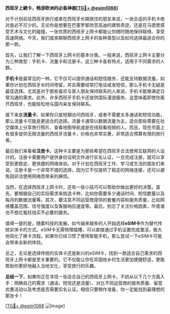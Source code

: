 **西班牙上網卡，畅游欧洲的必备神器[[TG💪+ @esim1088](https://t.me/s/esim1088)]**

对于计划前往西班牙旅行或者在西班牙长期居住的朋友来说，一张合适的手机卡绝对是必不可少的。无论你是想要在巴塞罗那欣赏高迪的建筑奇迹，还是在马德里感受艺术与文化的碰撞，一张优质的西班牙上网卡都能让你随时随地保持联络、享受高速网络。今天，我们就来聊聊西班牙上网卡的各种类型以及如何选择最适合你的那一款。

首先，让我们了解一下西班牙上网卡的基本分类。一般来说，西班牙上网卡主要分为三种类型：手机卡、流量卡和注册卡。这三种卡各有特点，适用于不同需求的人群。

**手机卡**是最常见的一种，它不仅可以提供通话和短信服务，还能支持数据流量。如果你计划在西班牙长时间停留，并且需要经常打电话或发短信，那么手机卡无疑是最佳选择。尤其是对于那些喜欢与家人朋友保持联系的人来说，手机卡能够满足日常沟通的需求。此外，许多西班牙手机卡还提供国际漫游服务，这意味着即使你离开西班牙，也能轻松地与国内亲友保持联系。

接下来是**流量卡**。如果你只是短期访问西班牙，或者不需要太多通话和短信功能，那么流量卡可能是更适合的选择。流量卡通常以数据流量为主，适合那些需要在社交媒体上分享旅行照片、查看地图导航或是在线观看视频的人。而且，现在市面上有很多提供无限流量的西班牙流量卡，价格也非常实惠，非常适合预算有限的旅行者。

最后我们来看看**注册卡**。这种卡主要是为那些希望在西班牙合法使用互联网的人设计的。注册卡需要用户提供身份证明文件进行实名认证，一旦完成注册，就可以享受到更稳定、更快捷的网络体验。对于计划在西班牙工作、学习或生活的朋友们来说，注册卡是一个非常不错的选择，因为它不仅提供了稳定的网络连接，还可以避免因非法使用网络而带来的麻烦。

当然，在选择西班牙上网卡时，还有一些小技巧可以帮助你做出更好的决策。首先，要根据自己的实际需求来挑选卡种，比如你需要多少通话时间、短信数量以及每月的数据流量等。其次，要注意不同运营商提供的套餐内容和服务质量，比如网络覆盖范围、信号强度以及客服响应速度等。最后，别忘了关注价格因素，毕竟谁也不想花冤枉钱买不必要的服务。

值得一提的是，随着科技的发展，如今越来越多的人开始选择**eSIM卡**作为替代传统实体卡的方式。eSIM卡无需物理插槽，可以直接通过手机设置完成激活，极大地简化了换卡流程。如果你已经习惯了使用智能手机，那么尝试一下eSIM卡可能会带来全新的体验。

总之，无论是选择传统的实体卡还是新兴的eSIM卡，找到一款适合自己需求的西班牙上网卡都是至关重要的。它不仅能让你在异国他乡的生活更加便捷舒适，更能帮助你更好地融入当地文化，享受旅行的乐趣。

**总结一下**，如果你正在寻找一张适合自己的西班牙上网卡，不妨从以下几个方面入手：明确自己的需求（通话、短信还是流量）、对比不同运营商的服务质量、留意优惠活动以及考虑是否需要实名认证。相信只要稍作准备，你一定能找到最理想的那张卡！

[[TG💪+ @esim1088](https://t.me/s/esim1088) ![Image](https://i.postimg.cc/4NQfJmqS/Snipaste-2025-05-13-00-14-12.png)]